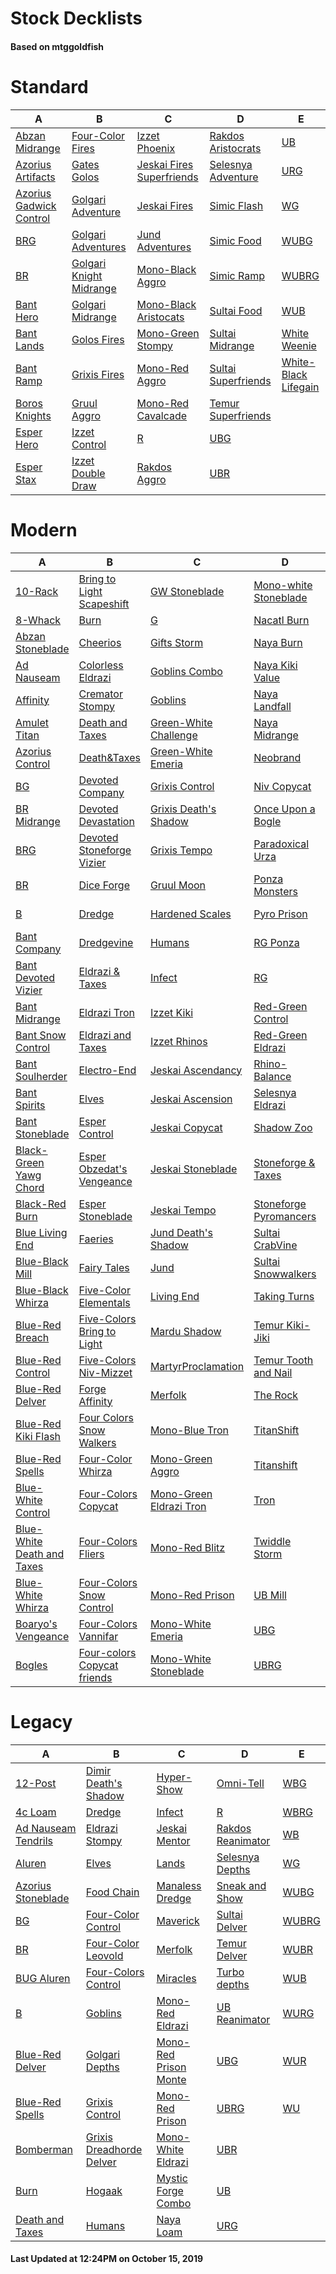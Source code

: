 # Stock Decklists
#### Based on mtggoldfish


# Standard

|                                        A                                         |                                        B                                         |                                          C                                           |                                    D                                     |                                     E                                      |
|----------------------------------------------------------------------------------|----------------------------------------------------------------------------------|--------------------------------------------------------------------------------------|--------------------------------------------------------------------------|----------------------------------------------------------------------------|
|[Abzan Midrange](./mtggoldfish/Standard/decks/Abzan_Midrange.md)                  |[Four-Color Fires](./mtggoldfish/Standard/decks/Four-Color_Fires.md)              |[Izzet Phoenix](./mtggoldfish/Standard/decks/Izzet_Phoenix.md)                        |[Rakdos Aristocrats](./mtggoldfish/Standard/decks/Rakdos_Aristocrats.md)  |[UB](./mtggoldfish/Standard/decks/UB.md)                                    |
|[Azorius Artifacts](./mtggoldfish/Standard/decks/Azorius_Artifacts.md)            |[Gates Golos](./mtggoldfish/Standard/decks/Gates_Golos.md)                        |[Jeskai Fires Superfriends](./mtggoldfish/Standard/decks/Jeskai_Fires_Superfriends.md)|[Selesnya Adventure](./mtggoldfish/Standard/decks/Selesnya_Adventure.md)  |[URG](./mtggoldfish/Standard/decks/URG.md)                                  |
|[Azorius Gadwick Control](./mtggoldfish/Standard/decks/Azorius_Gadwick_Control.md)|[Golgari Adventure](./mtggoldfish/Standard/decks/Golgari_Adventure.md)            |[Jeskai Fires](./mtggoldfish/Standard/decks/Jeskai_Fires.md)                          |[Simic Flash](./mtggoldfish/Standard/decks/Simic_Flash.md)                |[WG](./mtggoldfish/Standard/decks/WG.md)                                    |
|[BRG](./mtggoldfish/Standard/decks/BRG.md)                                        |[Golgari Adventures](./mtggoldfish/Standard/decks/Golgari_Adventures.md)          |[Jund Adventures](./mtggoldfish/Standard/decks/Jund_Adventures.md)                    |[Simic Food](./mtggoldfish/Standard/decks/Simic_Food.md)                  |[WUBG](./mtggoldfish/Standard/decks/WUBG.md)                                |
|[BR](./mtggoldfish/Standard/decks/BR.md)                                          |[Golgari Knight Midrange](./mtggoldfish/Standard/decks/Golgari_Knight_Midrange.md)|[Mono-Black Aggro](./mtggoldfish/Standard/decks/Mono-Black_Aggro.md)                  |[Simic Ramp](./mtggoldfish/Standard/decks/Simic_Ramp.md)                  |[WUBRG](./mtggoldfish/Standard/decks/WUBRG.md)                              |
|[Bant Hero](./mtggoldfish/Standard/decks/Bant_Hero.md)                            |[Golgari Midrange](./mtggoldfish/Standard/decks/Golgari_Midrange.md)              |[Mono-Black Aristocats](./mtggoldfish/Standard/decks/Mono-Black_Aristocats.md)        |[Sultai Food](./mtggoldfish/Standard/decks/Sultai_Food.md)                |[WUB](./mtggoldfish/Standard/decks/WUB.md)                                  |
|[Bant Lands](./mtggoldfish/Standard/decks/Bant_Lands.md)                          |[Golos Fires](./mtggoldfish/Standard/decks/Golos_Fires.md)                        |[Mono-Green Stompy](./mtggoldfish/Standard/decks/Mono-Green_Stompy.md)                |[Sultai Midrange](./mtggoldfish/Standard/decks/Sultai_Midrange.md)        |[White Weenie](./mtggoldfish/Standard/decks/White_Weenie.md)                |
|[Bant Ramp](./mtggoldfish/Standard/decks/Bant_Ramp.md)                            |[Grixis Fires](./mtggoldfish/Standard/decks/Grixis_Fires.md)                      |[Mono-Red Aggro](./mtggoldfish/Standard/decks/Mono-Red_Aggro.md)                      |[Sultai Superfriends](./mtggoldfish/Standard/decks/Sultai_Superfriends.md)|[White-Black Lifegain](./mtggoldfish/Standard/decks/White-Black_Lifegain.md)|
|[Boros Knights](./mtggoldfish/Standard/decks/Boros_Knights.md)                    |[Gruul Aggro](./mtggoldfish/Standard/decks/Gruul_Aggro.md)                        |[Mono-Red Cavalcade](./mtggoldfish/Standard/decks/Mono-Red_Cavalcade.md)              |[Temur Superfriends](./mtggoldfish/Standard/decks/Temur_Superfriends.md)  |                                                                            |
|[Esper Hero](./mtggoldfish/Standard/decks/Esper_Hero.md)                          |[Izzet Control](./mtggoldfish/Standard/decks/Izzet_Control.md)                    |[R](./mtggoldfish/Standard/decks/R.md)                                                |[UBG](./mtggoldfish/Standard/decks/UBG.md)                                |                                                                            |
|[Esper Stax](./mtggoldfish/Standard/decks/Esper_Stax.md)                          |[Izzet Double Draw](./mtggoldfish/Standard/decks/Izzet_Double_Draw.md)            |[Rakdos Aggro](./mtggoldfish/Standard/decks/Rakdos_Aggro.md)                          |[UBR](./mtggoldfish/Standard/decks/UBR.md)                                |                                                                            |


# Modern

|                                          A                                           |                                           B                                            |                                       C                                        |                                      D                                       |                                   E                                    |
|--------------------------------------------------------------------------------------|----------------------------------------------------------------------------------------|--------------------------------------------------------------------------------|------------------------------------------------------------------------------|------------------------------------------------------------------------|
|[10-Rack](./mtggoldfish/Modern/decks/10-Rack.md)                                      |[Bring to Light Scapeshift](./mtggoldfish/Modern/decks/Bring_to_Light_Scapeshift.md)    |[GW Stoneblade](./mtggoldfish/Modern/decks/GW_Stoneblade.md)                    |[Mono-white Stoneblade](./mtggoldfish/Modern/decks/Mono-white_Stoneblade.md)  |[UBR](./mtggoldfish/Modern/decks/UBR.md)                                |
|[8-Whack](./mtggoldfish/Modern/decks/8-Whack.md)                                      |[Burn](./mtggoldfish/Modern/decks/Burn.md)                                              |[G](./mtggoldfish/Modern/decks/G.md)                                            |[Nacatl Burn](./mtggoldfish/Modern/decks/Nacatl_Burn.md)                      |[UB](./mtggoldfish/Modern/decks/UB.md)                                  |
|[Abzan Stoneblade](./mtggoldfish/Modern/decks/Abzan_Stoneblade.md)                    |[Cheerios](./mtggoldfish/Modern/decks/Cheerios.md)                                      |[Gifts Storm](./mtggoldfish/Modern/decks/Gifts_Storm.md)                        |[Naya Burn](./mtggoldfish/Modern/decks/Naya_Burn.md)                          |[UG](./mtggoldfish/Modern/decks/UG.md)                                  |
|[Ad Nauseam](./mtggoldfish/Modern/decks/Ad_Nauseam.md)                                |[Colorless Eldrazi](./mtggoldfish/Modern/decks/Colorless_Eldrazi.md)                    |[Goblins Combo](./mtggoldfish/Modern/decks/Goblins_Combo.md)                    |[Naya Kiki Value](./mtggoldfish/Modern/decks/Naya_Kiki_Value.md)              |[UR Emrakul Breach](./mtggoldfish/Modern/decks/UR_Emrakul_Breach.md)    |
|[Affinity](./mtggoldfish/Modern/decks/Affinity.md)                                    |[Cremator Stompy](./mtggoldfish/Modern/decks/Cremator_Stompy.md)                        |[Goblins](./mtggoldfish/Modern/decks/Goblins.md)                                |[Naya Landfall](./mtggoldfish/Modern/decks/Naya_Landfall.md)                  |[URG](./mtggoldfish/Modern/decks/URG.md)                                |
|[Amulet Titan](./mtggoldfish/Modern/decks/Amulet_Titan.md)                            |[Death and Taxes](./mtggoldfish/Modern/decks/Death_and_Taxes.md)                        |[Green-White Challenge](./mtggoldfish/Modern/decks/Green-White_Challenge.md)    |[Naya Midrange](./mtggoldfish/Modern/decks/Naya_Midrange.md)                  |[UR](./mtggoldfish/Modern/decks/UR.md)                                  |
|[Azorius Control](./mtggoldfish/Modern/decks/Azorius_Control.md)                      |[Death&amp;Taxes](./mtggoldfish/Modern/decks/Death&amp;Taxes.md)                        |[Green-White Emeria](./mtggoldfish/Modern/decks/Green-White_Emeria.md)          |[Neobrand](./mtggoldfish/Modern/decks/Neobrand.md)                            |[U](./mtggoldfish/Modern/decks/U.md)                                    |
|[BG](./mtggoldfish/Modern/decks/BG.md)                                                |[Devoted Company](./mtggoldfish/Modern/decks/Devoted_Company.md)                        |[Grixis Control](./mtggoldfish/Modern/decks/Grixis_Control.md)                  |[Niv Copycat](./mtggoldfish/Modern/decks/Niv_Copycat.md)                      |[Urza Ascendancy](./mtggoldfish/Modern/decks/Urza_Ascendancy.md)        |
|[BR Midrange](./mtggoldfish/Modern/decks/BR_Midrange.md)                              |[Devoted Devastation](./mtggoldfish/Modern/decks/Devoted_Devastation.md)                |[Grixis Death's Shadow](./mtggoldfish/Modern/decks/Grixis_Death's_Shadow.md)    |[Once Upon a Bogle](./mtggoldfish/Modern/decks/Once_Upon_a_Bogle.md)          |[Urza Outcome](./mtggoldfish/Modern/decks/Urza_Outcome.md)              |
|[BRG](./mtggoldfish/Modern/decks/BRG.md)                                              |[Devoted Stoneforge Vizier](./mtggoldfish/Modern/decks/Devoted_Stoneforge_Vizier.md)    |[Grixis Tempo](./mtggoldfish/Modern/decks/Grixis_Tempo.md)                      |[Paradoxical Urza](./mtggoldfish/Modern/decks/Paradoxical_Urza.md)            |[WB Eldrazi](./mtggoldfish/Modern/decks/WB_Eldrazi.md)                  |
|[BR](./mtggoldfish/Modern/decks/BR.md)                                                |[Dice Forge](./mtggoldfish/Modern/decks/Dice_Forge.md)                                  |[Gruul Moon](./mtggoldfish/Modern/decks/Gruul_Moon.md)                          |[Ponza Monsters](./mtggoldfish/Modern/decks/Ponza_Monsters.md)                |[WB Pox](./mtggoldfish/Modern/decks/WB_Pox.md)                          |
|[B](./mtggoldfish/Modern/decks/B.md)                                                  |[Dredge](./mtggoldfish/Modern/decks/Dredge.md)                                          |[Hardened Scales](./mtggoldfish/Modern/decks/Hardened_Scales.md)                |[Pyro Prison](./mtggoldfish/Modern/decks/Pyro_Prison.md)                      |[WB Stoneblade](./mtggoldfish/Modern/decks/WB_Stoneblade.md)            |
|[Bant Company](./mtggoldfish/Modern/decks/Bant_Company.md)                            |[Dredgevine](./mtggoldfish/Modern/decks/Dredgevine.md)                                  |[Humans](./mtggoldfish/Modern/decks/Humans.md)                                  |[RG Ponza](./mtggoldfish/Modern/decks/RG_Ponza.md)                            |[WBG](./mtggoldfish/Modern/decks/WBG.md)                                |
|[Bant Devoted Vizier](./mtggoldfish/Modern/decks/Bant_Devoted_Vizier.md)              |[Eldrazi & Taxes](./mtggoldfish/Modern/decks/Eldrazi_&_Taxes.md)                        |[Infect](./mtggoldfish/Modern/decks/Infect.md)                                  |[RG](./mtggoldfish/Modern/decks/RG.md)                                        |[WBR](./mtggoldfish/Modern/decks/WBR.md)                                |
|[Bant Midrange](./mtggoldfish/Modern/decks/Bant_Midrange.md)                          |[Eldrazi Tron](./mtggoldfish/Modern/decks/Eldrazi_Tron.md)                              |[Izzet Kiki](./mtggoldfish/Modern/decks/Izzet_Kiki.md)                          |[Red-Green Control](./mtggoldfish/Modern/decks/Red-Green_Control.md)          |[WB](./mtggoldfish/Modern/decks/WB.md)                                  |
|[Bant Snow Control](./mtggoldfish/Modern/decks/Bant_Snow_Control.md)                  |[Eldrazi and Taxes](./mtggoldfish/Modern/decks/Eldrazi_and_Taxes.md)                    |[Izzet Rhinos](./mtggoldfish/Modern/decks/Izzet_Rhinos.md)                      |[Red-Green Eldrazi](./mtggoldfish/Modern/decks/Red-Green_Eldrazi.md)          |[WG](./mtggoldfish/Modern/decks/WG.md)                                  |
|[Bant Soulherder](./mtggoldfish/Modern/decks/Bant_Soulherder.md)                      |[Electro-End](./mtggoldfish/Modern/decks/Electro-End.md)                                |[Jeskai Ascendancy](./mtggoldfish/Modern/decks/Jeskai_Ascendancy.md)            |[Rhino-Balance](./mtggoldfish/Modern/decks/Rhino-Balance.md)                  |[WRG](./mtggoldfish/Modern/decks/WRG.md)                                |
|[Bant Spirits](./mtggoldfish/Modern/decks/Bant_Spirits.md)                            |[Elves](./mtggoldfish/Modern/decks/Elves.md)                                            |[Jeskai Ascension](./mtggoldfish/Modern/decks/Jeskai_Ascension.md)              |[Selesnya Eldrazi](./mtggoldfish/Modern/decks/Selesnya_Eldrazi.md)            |[WR](./mtggoldfish/Modern/decks/WR.md)                                  |
|[Bant Stoneblade](./mtggoldfish/Modern/decks/Bant_Stoneblade.md)                      |[Esper Control](./mtggoldfish/Modern/decks/Esper_Control.md)                            |[Jeskai Copycat](./mtggoldfish/Modern/decks/Jeskai_Copycat.md)                  |[Shadow Zoo](./mtggoldfish/Modern/decks/Shadow_Zoo.md)                        |[WU Spirits](./mtggoldfish/Modern/decks/WU_Spirits.md)                  |
|[Black-Green Yawg Chord](./mtggoldfish/Modern/decks/Black-Green_Yawg_Chord.md)        |[Esper Obzedat's Vengeance](./mtggoldfish/Modern/decks/Esper_Obzedat's_Vengeance.md)    |[Jeskai Stoneblade](./mtggoldfish/Modern/decks/Jeskai_Stoneblade.md)            |[Stoneforge & Taxes](./mtggoldfish/Modern/decks/Stoneforge_&_Taxes.md)        |[WUBG](./mtggoldfish/Modern/decks/WUBG.md)                              |
|[Black-Red Burn](./mtggoldfish/Modern/decks/Black-Red_Burn.md)                        |[Esper Stoneblade](./mtggoldfish/Modern/decks/Esper_Stoneblade.md)                      |[Jeskai Tempo](./mtggoldfish/Modern/decks/Jeskai_Tempo.md)                      |[Stoneforge Pyromancers](./mtggoldfish/Modern/decks/Stoneforge_Pyromancers.md)|[WUBRG](./mtggoldfish/Modern/decks/WUBRG.md)                            |
|[Blue Living End](./mtggoldfish/Modern/decks/Blue_Living_End.md)                      |[Faeries](./mtggoldfish/Modern/decks/Faeries.md)                                        |[Jund Death's Shadow](./mtggoldfish/Modern/decks/Jund_Death's_Shadow.md)        |[Sultai CrabVine](./mtggoldfish/Modern/decks/Sultai_CrabVine.md)              |[WUBR](./mtggoldfish/Modern/decks/WUBR.md)                              |
|[Blue-Black Mill](./mtggoldfish/Modern/decks/Blue-Black_Mill.md)                      |[Fairy Tales](./mtggoldfish/Modern/decks/Fairy_Tales.md)                                |[Jund](./mtggoldfish/Modern/decks/Jund.md)                                      |[Sultai Snowwalkers](./mtggoldfish/Modern/decks/Sultai_Snowwalkers.md)        |[WUB](./mtggoldfish/Modern/decks/WUB.md)                                |
|[Blue-Black Whirza](./mtggoldfish/Modern/decks/Blue-Black_Whirza.md)                  |[Five-Color Elementals](./mtggoldfish/Modern/decks/Five-Color_Elementals.md)            |[Living End](./mtggoldfish/Modern/decks/Living_End.md)                          |[Taking Turns](./mtggoldfish/Modern/decks/Taking_Turns.md)                    |[WUG](./mtggoldfish/Modern/decks/WUG.md)                                |
|[Blue-Red Breach](./mtggoldfish/Modern/decks/Blue-Red_Breach.md)                      |[Five-Colors Bring to Light](./mtggoldfish/Modern/decks/Five-Colors_Bring_to_Light.md)  |[Mardu Shadow](./mtggoldfish/Modern/decks/Mardu_Shadow.md)                      |[Temur Kiki-Jiki](./mtggoldfish/Modern/decks/Temur_Kiki-Jiki.md)              |[WURG](./mtggoldfish/Modern/decks/WURG.md)                              |
|[Blue-Red Control](./mtggoldfish/Modern/decks/Blue-Red_Control.md)                    |[Five-Colors Niv-Mizzet](./mtggoldfish/Modern/decks/Five-Colors_Niv-Mizzet.md)          |[MartyrProclamation](./mtggoldfish/Modern/decks/MartyrProclamation.md)          |[Temur Tooth and Nail](./mtggoldfish/Modern/decks/Temur_Tooth_and_Nail.md)    |[WUR](./mtggoldfish/Modern/decks/WUR.md)                                |
|[Blue-Red Delver](./mtggoldfish/Modern/decks/Blue-Red_Delver.md)                      |[Forge Affinity](./mtggoldfish/Modern/decks/Forge_Affinity.md)                          |[Merfolk](./mtggoldfish/Modern/decks/Merfolk.md)                                |[The Rock](./mtggoldfish/Modern/decks/The_Rock.md)                            |[WU](./mtggoldfish/Modern/decks/WU.md)                                  |
|[Blue-Red Kiki Flash](./mtggoldfish/Modern/decks/Blue-Red_Kiki_Flash.md)              |[Four Colors Snow Walkers](./mtggoldfish/Modern/decks/Four_Colors_Snow_Walkers.md)      |[Mono-Blue Tron](./mtggoldfish/Modern/decks/Mono-Blue_Tron.md)                  |[TitanShift](./mtggoldfish/Modern/decks/TitanShift.md)                        |[W](./mtggoldfish/Modern/decks/W.md)                                    |
|[Blue-Red Spells](./mtggoldfish/Modern/decks/Blue-Red_Spells.md)                      |[Four-Color Whirza](./mtggoldfish/Modern/decks/Four-Color_Whirza.md)                    |[Mono-Green Aggro](./mtggoldfish/Modern/decks/Mono-Green_Aggro.md)              |[Titanshift](./mtggoldfish/Modern/decks/Titanshift.md)                        |[Whirza Emry](./mtggoldfish/Modern/decks/Whirza_Emry.md)                |
|[Blue-White Control](./mtggoldfish/Modern/decks/Blue-White_Control.md)                |[Four-Colors Copycat](./mtggoldfish/Modern/decks/Four-Colors_Copycat.md)                |[Mono-Green Eldrazi Tron](./mtggoldfish/Modern/decks/Mono-Green_Eldrazi_Tron.md)|[Tron](./mtggoldfish/Modern/decks/Tron.md)                                    |[Whirza](./mtggoldfish/Modern/decks/Whirza.md)                          |
|[Blue-White Death and Taxes](./mtggoldfish/Modern/decks/Blue-White_Death_and_Taxes.md)|[Four-Colors Fliers](./mtggoldfish/Modern/decks/Four-Colors_Fliers.md)                  |[Mono-Red Blitz](./mtggoldfish/Modern/decks/Mono-Red_Blitz.md)                  |[Twiddle Storm](./mtggoldfish/Modern/decks/Twiddle_Storm.md)                  |[Wrenn and Six Gruul](./mtggoldfish/Modern/decks/Wrenn_and_Six_Gruul.md)|
|[Blue-White Whirza](./mtggoldfish/Modern/decks/Blue-White_Whirza.md)                  |[Four-Colors Snow Control](./mtggoldfish/Modern/decks/Four-Colors_Snow_Control.md)      |[Mono-Red Prison](./mtggoldfish/Modern/decks/Mono-Red_Prison.md)                |[UB Mill](./mtggoldfish/Modern/decks/UB_Mill.md)                              |                                                                        |
|[Boaryo's Vengeance](./mtggoldfish/Modern/decks/Boaryo's_Vengeance.md)                |[Four-Colors Vannifar](./mtggoldfish/Modern/decks/Four-Colors_Vannifar.md)              |[Mono-White Emeria](./mtggoldfish/Modern/decks/Mono-White_Emeria.md)            |[UBG](./mtggoldfish/Modern/decks/UBG.md)                                      |                                                                        |
|[Bogles](./mtggoldfish/Modern/decks/Bogles.md)                                        |[Four-colors Copycat friends](./mtggoldfish/Modern/decks/Four-colors_Copycat_friends.md)|[Mono-White Stoneblade](./mtggoldfish/Modern/decks/Mono-White_Stoneblade.md)    |[UBRG](./mtggoldfish/Modern/decks/UBRG.md)                                    |                                                                        |


# Legacy

|                                   A                                    |                                        B                                         |                                     C                                      |                                 D                                  |                     E                      |
|------------------------------------------------------------------------|----------------------------------------------------------------------------------|----------------------------------------------------------------------------|--------------------------------------------------------------------|--------------------------------------------|
|[12-Post](./mtggoldfish/Legacy/decks/12-Post.md)                        |[Dimir Death's Shadow](./mtggoldfish/Legacy/decks/Dimir_Death's_Shadow.md)        |[Hyper-Show](./mtggoldfish/Legacy/decks/Hyper-Show.md)                      |[Omni-Tell](./mtggoldfish/Legacy/decks/Omni-Tell.md)                |[WBG](./mtggoldfish/Legacy/decks/WBG.md)    |
|[4c Loam](./mtggoldfish/Legacy/decks/4c_Loam.md)                        |[Dredge](./mtggoldfish/Legacy/decks/Dredge.md)                                    |[Infect](./mtggoldfish/Legacy/decks/Infect.md)                              |[R](./mtggoldfish/Legacy/decks/R.md)                                |[WBRG](./mtggoldfish/Legacy/decks/WBRG.md)  |
|[Ad Nauseam Tendrils](./mtggoldfish/Legacy/decks/Ad_Nauseam_Tendrils.md)|[Eldrazi Stompy](./mtggoldfish/Legacy/decks/Eldrazi_Stompy.md)                    |[Jeskai Mentor](./mtggoldfish/Legacy/decks/Jeskai_Mentor.md)                |[Rakdos Reanimator](./mtggoldfish/Legacy/decks/Rakdos_Reanimator.md)|[WB](./mtggoldfish/Legacy/decks/WB.md)      |
|[Aluren](./mtggoldfish/Legacy/decks/Aluren.md)                          |[Elves](./mtggoldfish/Legacy/decks/Elves.md)                                      |[Lands](./mtggoldfish/Legacy/decks/Lands.md)                                |[Selesnya Depths](./mtggoldfish/Legacy/decks/Selesnya_Depths.md)    |[WG](./mtggoldfish/Legacy/decks/WG.md)      |
|[Azorius Stoneblade](./mtggoldfish/Legacy/decks/Azorius_Stoneblade.md)  |[Food Chain](./mtggoldfish/Legacy/decks/Food_Chain.md)                            |[Manaless Dredge](./mtggoldfish/Legacy/decks/Manaless_Dredge.md)            |[Sneak and Show](./mtggoldfish/Legacy/decks/Sneak_and_Show.md)      |[WUBG](./mtggoldfish/Legacy/decks/WUBG.md)  |
|[BG](./mtggoldfish/Legacy/decks/BG.md)                                  |[Four-Color Control](./mtggoldfish/Legacy/decks/Four-Color_Control.md)            |[Maverick](./mtggoldfish/Legacy/decks/Maverick.md)                          |[Sultai Delver](./mtggoldfish/Legacy/decks/Sultai_Delver.md)        |[WUBRG](./mtggoldfish/Legacy/decks/WUBRG.md)|
|[BR](./mtggoldfish/Legacy/decks/BR.md)                                  |[Four-Color Leovold](./mtggoldfish/Legacy/decks/Four-Color_Leovold.md)            |[Merfolk](./mtggoldfish/Legacy/decks/Merfolk.md)                            |[Temur Delver](./mtggoldfish/Legacy/decks/Temur_Delver.md)          |[WUBR](./mtggoldfish/Legacy/decks/WUBR.md)  |
|[BUG Aluren](./mtggoldfish/Legacy/decks/BUG_Aluren.md)                  |[Four-Colors Control](./mtggoldfish/Legacy/decks/Four-Colors_Control.md)          |[Miracles](./mtggoldfish/Legacy/decks/Miracles.md)                          |[Turbo depths](./mtggoldfish/Legacy/decks/Turbo_depths.md)          |[WUB](./mtggoldfish/Legacy/decks/WUB.md)    |
|[B](./mtggoldfish/Legacy/decks/B.md)                                    |[Goblins](./mtggoldfish/Legacy/decks/Goblins.md)                                  |[Mono-Red Eldrazi](./mtggoldfish/Legacy/decks/Mono-Red_Eldrazi.md)          |[UB Reanimator](./mtggoldfish/Legacy/decks/UB_Reanimator.md)        |[WURG](./mtggoldfish/Legacy/decks/WURG.md)  |
|[Blue-Red Delver](./mtggoldfish/Legacy/decks/Blue-Red_Delver.md)        |[Golgari Depths](./mtggoldfish/Legacy/decks/Golgari_Depths.md)                    |[Mono-Red Prison Monte](./mtggoldfish/Legacy/decks/Mono-Red_Prison_Monte.md)|[UBG](./mtggoldfish/Legacy/decks/UBG.md)                            |[WUR](./mtggoldfish/Legacy/decks/WUR.md)    |
|[Blue-Red Spells](./mtggoldfish/Legacy/decks/Blue-Red_Spells.md)        |[Grixis Control](./mtggoldfish/Legacy/decks/Grixis_Control.md)                    |[Mono-Red Prison](./mtggoldfish/Legacy/decks/Mono-Red_Prison.md)            |[UBRG](./mtggoldfish/Legacy/decks/UBRG.md)                          |[WU](./mtggoldfish/Legacy/decks/WU.md)      |
|[Bomberman](./mtggoldfish/Legacy/decks/Bomberman.md)                    |[Grixis Dreadhorde Delver](./mtggoldfish/Legacy/decks/Grixis_Dreadhorde_Delver.md)|[Mono-White Eldrazi](./mtggoldfish/Legacy/decks/Mono-White_Eldrazi.md)      |[UBR](./mtggoldfish/Legacy/decks/UBR.md)                            |                                            |
|[Burn](./mtggoldfish/Legacy/decks/Burn.md)                              |[Hogaak](./mtggoldfish/Legacy/decks/Hogaak.md)                                    |[Mystic Forge Combo](./mtggoldfish/Legacy/decks/Mystic_Forge_Combo.md)      |[UB](./mtggoldfish/Legacy/decks/UB.md)                              |                                            |
|[Death and Taxes](./mtggoldfish/Legacy/decks/Death_and_Taxes.md)        |[Humans](./mtggoldfish/Legacy/decks/Humans.md)                                    |[Naya Loam](./mtggoldfish/Legacy/decks/Naya_Loam.md)                        |[URG](./mtggoldfish/Legacy/decks/URG.md)                            |                                            |



#### Last Updated at 12:24PM on October 15, 2019